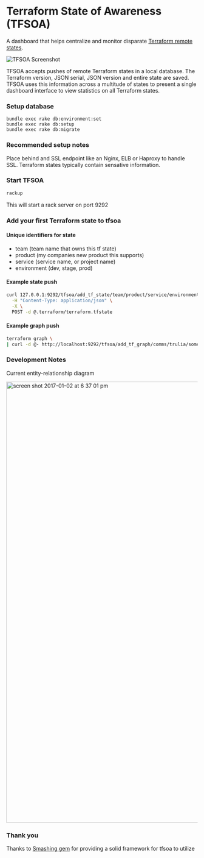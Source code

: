 # Terraform State of Awareness (TFSOA)

A dashboard that helps centralize and monitor disparate [Terraform remote states](https://www.terraform.io/docs/state/).

<img alt="TFSOA Screenshot" src="https://cloud.githubusercontent.com/assets/26415029/23921750/033ff2b2-08bd-11e7-9d78-632edc2c243b.png">

TFSOA accepts pushes of remote Terraform states in a local database.
The Terraform version, JSON serial, JSON version and entire state are saved. TFSOA uses
this information across a multitude of states to present a single dashboard interface
to view statistics on all Terraform states.


### Setup database

```
bundle exec rake db:environment:set
bundle exec rake db:setup
bundle exec rake db:migrate
```

### Recommended setup notes

Place behind and SSL endpoint like an Nginx, ELB or Haproxy to handle SSL. Terraform states typically contain sensative information.

### Start TFSOA

```bash
rackup
```
This will start a rack server on port 9292

### Add your first Terraform state to tfsoa

#### Unique identifiers for state

* team (team name that owns this tf state)
* product (my companies new product this supports)
* service (service name, or project name)
* environment (dev, stage, prod)


#### Example state push

```bash
curl 127.0.0.1:9292/tfsoa/add_tf_state/team/product/service/environment/ \
  -H "Content-Type: application/json" \
  -X \
  POST -d @.terraform/terraform.tfstate
```

#### Example graph push

```bash
terraform graph \
| curl -d @- http://localhost:9292/tfsoa/add_tf_graph/comms/trulia/someservice/prod/
```

### Development Notes

Current entity-relationship diagram

<img width="1158" alt="screen shot 2017-01-02 at 6 37 01 pm" src="https://cloud.githubusercontent.com/assets/538171/21599015/e581df58-d11a-11e6-817f-3ea81895bd98.png">

### Thank you

Thanks to [Smashing gem](https://github.com/Smashing/smashing) for providing a solid framework for tfsoa to utilize
